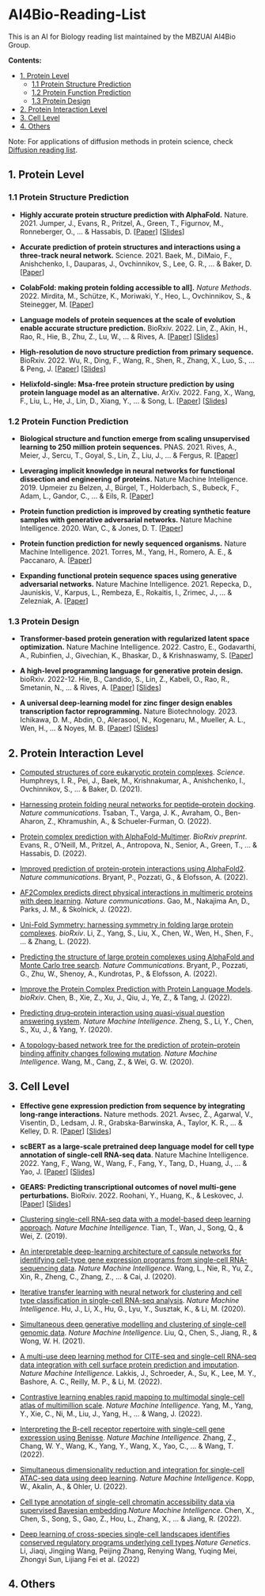 # AI4Bio-Reading-List

This is an AI for Biology reading list maintained by the MBZUAI AI4Bio Group.

**Contents:**
- [1. Protein Level](#1-protein-level)
  * [1.1 Protein Structure Prediction](#11-protein-structure-prediction)
  * [1.2 Protein Function Prediction](#12-protein-function-prediction)
  * [1.3 Protein Design](#13-protein-design)
- [2. Protein Interaction Level](#2-protein-interaction-level)
- [3. Cell Level](#3-cell-level)
- [4. Others](#4-others)

Note: For applications of diffusion methods in protein science, check [Diffusion reading list](https://github.com/MBZUAI/AI4Bio-Reading-List/blob/main/Diffusion%20reading%20list.md).


## 1. Protein Level


### 1.1 Protein Structure Prediction

* **Highly accurate protein structure prediction with AlphaFold.** Nature. 2021. Jumper, J., Evans, R., Pritzel, A., Green, T., Figurnov, M., Ronneberger, O., ... & Hassabis, D. [[Paper](https://www.nature.com/articles/s41586-021-03819-2)] 
[[Slides](https://github.com/MBZUAI/AI4Bio-Reading-List/blob/main/Presentation%20slides/20221117%20Pre%20-%20Highly%20accurate%20protein%20structure%20prediction%20with%20AlphaFold.pdf)]

* **Accurate prediction of protein structures and interactions using a three-track neural network.** Science. 2021. Baek, M., DiMaio, F., Anishchenko, I., Dauparas, J., Ovchinnikov, S., Lee, G. R., ... & Baker, D. [[Paper](https://www.science.org/doi/abs/10.1126/science.abj8754)]

* **ColabFold: making protein folding accessible to all].** *Nature Methods*. 2022. Mirdita, M., Schütze, K., Moriwaki, Y., Heo, L., Ovchinnikov, S., & Steinegger, M. [[Paper](https://www.nature.com/articles/s41592-022-01488-1)]

* **Language models of protein sequences at the scale of evolution enable accurate structure prediction.** BioRxiv. 2022. Lin, Z., Akin, H., Rao, R., Hie, B., Zhu, Z., Lu, W., ... & Rives, A. [[Paper](https://www.biorxiv.org/content/10.1101/2022.07.20.500902v1.full.pdf)] [[Slides](https://github.com/MBZUAI/AI4Bio-Reading-List/blob/main/Presentation%20slides/20221201%20Pre%20-%20Language%20models%20of%20protein%20sequences%20at%20the%20scale%20of%20evolution%20enable%20accurate%20structure%20prediction.pdf)]

* **High-resolution de novo structure prediction from primary sequence.** BioRxiv. 2022. Wu, R., Ding, F., Wang, R., Shen, R., Zhang, X., Luo, S., ... & Peng, J. [[Paper](https://www.biorxiv.org/content/10.1101/2022.07.21.500999v1.full.pdf)] [[Slides](https://github.com/MBZUAI/AI4Bio-Reading-List/blob/main/Presentation%20slides/20221208%20Pre%20-%20HelixFold_OmegaFold_ESMFold.pdf)]

* **Helixfold-single: Msa-free protein structure prediction by using protein language model as an alternative.** ArXiv. 2022. Fang, X., Wang, F., Liu, L., He, J., Lin, D., Xiang, Y., ... & Song, L. [[Paper](https://arxiv.org/pdf/2207.13921.pdf)] [[Slides](https://github.com/MBZUAI/AI4Bio-Reading-List/blob/main/Presentation%20slides/20221208%20Pre%20-%20HelixFold_OmegaFold_ESMFold.pdf)]

[//]: <* [AmoebaContact and GDFold: a new pipeline for rapid prediction of protein structures](https://arxiv.org/pdf/1905.11640.pdf). *arXiv preprint arXiv:1905.11640*. Mao, W., Ding, W., & Gong, H. (2019).>

[//]: <* [Improved fragment sampling for ab initio protein structure prediction using deep neural networks](https://www.nature.com/articles/s42256-019-0075-7). *Nature Machine Intelligence*. Wang, T., Qiao, Y., Ding, W., Mao, W., Zhou, Y., & Gong, H. (2019).>

[//]: <* [Improved protein structure prediction by deep learning irrespective of co-evolution information](https://www.nature.com/articles/s42256-021-00348-5). *Nature Machine Intelligence*. Xu, J., Mcpartlon, M., & Li, J. (2021).>



### 1.2 Protein Function Prediction

* **Biological structure and function emerge from scaling unsupervised learning to 250 million protein sequences.** PNAS. 2021. Rives, A., Meier, J., Sercu, T., Goyal, S., Lin, Z., Liu, J., ... & Fergus, R. [[Paper](https://www.pnas.org/doi/epdf/10.1073/pnas.2016239118)]

* **Leveraging implicit knowledge in neural networks for functional dissection and engineering of proteins.** Nature Machine Intelligence. 2019. Upmeier zu Belzen, J., Bürgel, T., Holderbach, S., Bubeck, F., Adam, L., Gandor, C., ... & Eils, R. [[Paper](https://www.nature.com/articles/s42256-019-0049-9)]

* **Protein function prediction is improved by creating synthetic feature samples with generative adversarial networks.** Nature Machine Intelligence. 2020. Wan, C., & Jones, D. T. [[Paper](https://www.nature.com/articles/s42256-020-0222-1)]

* **Protein function prediction for newly sequenced organisms.** Nature Machine Intelligence. 2021. Torres, M., Yang, H., Romero, A. E., & Paccanaro, A.   [[Paper](https://www.nature.com/articles/s42256-021-00419-7)]

* **Expanding functional protein sequence spaces using generative adversarial networks.** Nature Machine Intelligence. 2021. Repecka, D., Jauniskis, V., Karpus, L., Rembeza, E., Rokaitis, I., Zrimec, J., ... & Zelezniak, A. [[Paper](https://www.nature.com/articles/s42256-021-00310-5)]



### 1.3 Protein Design

* **Transformer-based protein generation with regularized latent space optimization.** Nature Machine Intelligence. 2022. Castro, E., Godavarthi, A., Rubinfien, J., Givechian, K., Bhaskar, D., & Krishnaswamy, S. [[Paper](https://www.nature.com/articles/s42256-022-00532-1)]

* **A high-level programming language for generative protein design.** bioRxiv. 2022-12. Hie, B., Candido, S., Lin, Z., Kabeli, O., Rao, R., Smetanin, N., ... & Rives, A. [[Paper](https://www.biorxiv.org/content/10.1101/2022.12.21.521526v1.abstract)] [[Slides](https://github.com/MBZUAI/AI4Bio-Reading-List/blob/main/Presentation%20slides/20230112%20Pre%20-%20A%20high-level%20programming%20language%20for%20generative%20protein%20design.pdf)]

* **A universal deep-learning model for zinc finger design enables transcription factor reprogramming.** Nature Biotechnology. 2023. Ichikawa, D. M., Abdin, O., Alerasool, N., Kogenaru, M., Mueller, A. L., Wen, H., ... & Noyes, M. B. [[Paper](https://www.nature.com/articles/s41587-022-01624-4)] [[Slides](https://github.com/MBZUAI/AI4Bio-Reading-List/blob/main/Presentation%20slides/20230316%20Pre%20-%20A%20universal%20deep-learning%20model%20for%20zinc%20finger%20design%20enables%20transcription%20factor%20reprogramming.pdf)]





## 2. Protein Interaction Level


* [Computed structures of core eukaryotic protein complexes](https://www.science.org/doi/full/10.1126/science.abm4805). *Science*. Humphreys, I. R., Pei, J., Baek, M., Krishnakumar, A., Anishchenko, I., Ovchinnikov, S., ... & Baker, D. (2021).

* [Harnessing protein folding neural networks for peptide–protein docking](https://www.nature.com/articles/s41467-021-27838-9). *Nature communications*. Tsaban, T., Varga, J. K., Avraham, O., Ben-Aharon, Z., Khramushin, A., & Schueler-Furman, O. (2022).

* [Protein complex prediction with AlphaFold-Multimer](https://www.biorxiv.org/content/10.1101/2021.10.04.463034v2.full.pdf). *BioRxiv preprint*. Evans, R., O’Neill, M., Pritzel, A., Antropova, N., Senior, A., Green, T., ... & Hassabis, D. (2022). 

* [Improved prediction of protein-protein interactions using AlphaFold2](https://www.nature.com/articles/s41467-022-28865-w). *Nature communications*. Bryant, P., Pozzati, G., & Elofsson, A. (2022). 

* [AF2Complex predicts direct physical interactions in multimeric proteins with deep learning](https://www.nature.com/articles/s41467-022-29394-2). *Nature communications*. Gao, M., Nakajima An, D., Parks, J. M., & Skolnick, J. (2022).

* [Uni-Fold Symmetry: harnessing symmetry in folding large protein complexes](https://www.biorxiv.org/content/10.1101/2022.08.30.505833v1.abstract). *bioRxiv*. Li, Z., Yang, S., Liu, X., Chen, W., Wen, H., Shen, F., ... & Zhang, L. (2022).

* [Predicting the structure of large protein complexes using AlphaFold and Monte Carlo tree search](https://www.nature.com/articles/s41467-022-33729-4). *Nature Communications*. Bryant, P., Pozzati, G., Zhu, W., Shenoy, A., Kundrotas, P., & Elofsson, A. (2022).

* [Improve the Protein Complex Prediction with Protein Language Models](https://www.biorxiv.org/content/10.1101/2022.09.15.508065v2.abstract). *bioRxiv*. Chen, B., Xie, Z., Xu, J., Qiu, J., Ye, Z., & Tang, J. (2022). 

* [Predicting drug–protein interaction using quasi-visual question answering system](https://www.nature.com/articles/s42256-020-0152-y). *Nature Machine Intelligence*. Zheng, S., Li, Y., Chen, S., Xu, J., & Yang, Y. (2020).

* [A topology-based network tree for the prediction of protein–protein binding affinity changes following mutation](https://www.nature.com/articles/s42256-020-0149-6). *Nature Machine Intelligence*. Wang, M., Cang, Z., & Wei, G. W. (2020).




## 3. Cell Level

* **Effective gene expression prediction from sequence by integrating long-range interactions.** Nature methods. 2021. Avsec, Ž., Agarwal, V., Visentin, D., Ledsam, J. R., Grabska-Barwinska, A., Taylor, K. R., ... & Kelley, D. R. [[Paper](https://www.nature.com/articles/s41592-021-01252-x)] [[Slides](https://github.com/MBZUAI/AI4Bio-Reading-List/blob/main/Presentation%20slides/20230126%20Pre%20-%20Effective%20gene%20expression%20prediction%20from%20sequence%20by%20integrating%20long-range%20interactions.pdf)]

* **scBERT as a large-scale pretrained deep language model for cell type annotation of single-cell RNA-seq data**. Nature Machine Intelligence. 2022. Yang, F., Wang, W., Wang, F., Fang, Y., Tang, D., Huang, J., ... & Yao, J. [[Paper](https://www.nature.com/articles/s42256-022-00534-z#Sec2)] [[Slides](https://github.com/MBZUAI/AI4Bio-Reading-List/blob/main/Presentation%20slides/20221215%20Pre%20-%20scBERT%20as%20a%20large-scale%20pretrained%20deep%20language%20model%20for%20cell%20type%20annotation%20of%20single-cell%20RNA-seq%20data.pdf)]

* **GEARS: Predicting transcriptional outcomes of novel multi-gene perturbations.** BioRxiv. 2022. Roohani, Y., Huang, K., & Leskovec, J. [[Paper](https://www.biorxiv.org/content/10.1101/2022.07.12.499735v2)] [[Slides](https://github.com/MBZUAI/AI4Bio-Reading-List/blob/main/Presentation%20slides/20221215%20Pre%20-%20scBERT%20as%20a%20large-scale%20pretrained%20deep%20language%20model%20for%20cell%20type%20annotation%20of%20single-cell%20RNA-seq%20data.pdf)]


* [Clustering single-cell RNA-seq data with a model-based deep learning approach](https://www.nature.com/articles/s42256-019-0037-0). *Nature Machine Intelligence*. Tian, T., Wan, J., Song, Q., & Wei, Z. (2019).

* [An interpretable deep-learning architecture of capsule networks for identifying cell-type gene expression programs from single-cell RNA-sequencing data](https://www.nature.com/articles/s42256-020-00244-4). *Nature Machine Intelligence*. Wang, L., Nie, R., Yu, Z., Xin, R., Zheng, C., Zhang, Z., ... & Cai, J. (2020). 

* [Iterative transfer learning with neural network for clustering and cell type classification in single-cell RNA-seq analysis](https://www.nature.com/articles/s42256-020-00233-7). *Nature Machine Intelligence*. Hu, J., Li, X., Hu, G., Lyu, Y., Susztak, K., & Li, M. (2020). 

* [Simultaneous deep generative modelling and clustering of single-cell genomic data](https://www.nature.com/articles/s42256-021-00333-y). *Nature Machine Intelligence*. Liu, Q., Chen, S., Jiang, R., & Wong, W. H. (2021). 

* [A multi-use deep learning method for CITE-seq and single-cell RNA-seq data integration with cell surface protein prediction and imputation](https://www.nature.com/articles/s42256-022-00545-w). *Nature Machine Intelligence*. Lakkis, J., Schroeder, A., Su, K., Lee, M. Y., Bashore, A. C., Reilly, M. P., & Li, M. (2022).

* [Contrastive learning enables rapid mapping to multimodal single-cell atlas of multimillion scale](https://www.nature.com/articles/s42256-022-00518-z). *Nature Machine Intelligence*. Yang, M., Yang, Y., Xie, C., Ni, M., Liu, J., Yang, H., ... & Wang, J. (2022).

* [Interpreting the B-cell receptor repertoire with single-cell gene expression using Benisse](https://www.nature.com/articles/s42256-022-00492-6). *Nature Machine Intelligence*. Zhang, Z., Chang, W. Y., Wang, K., Yang, Y., Wang, X., Yao, C., ... & Wang, T. (2022). 

* [Simultaneous dimensionality reduction and integration for single-cell ATAC-seq data using deep learning](https://www.nature.com/articles/s42256-022-00443-1). *Nature Machine Intelligence*. Kopp, W., Akalin, A., & Ohler, U. (2022).

* [Cell type annotation of single-cell chromatin accessibility data via supervised Bayesian embedding](https://www.nature.com/articles/s42256-021-00432-w).*Nature Machine Intelligence*. Chen, X., Chen, S., Song, S., Gao, Z., Hou, L., Zhang, X., ... & Jiang, R. (2022). 

* [Deep learning of cross-species single-cell landscapes identifies conserved regulatory programs underlying cell types](https://www.nature.com/articles/s41588-022-01197-7).*Nature Genetics*. Li, Jiaqi, Jingjing Wang, Peijing Zhang, Renying Wang, Yuqing Mei, Zhongyi Sun, Lijiang Fei et al. (2022)

## 4. Others

<!--

* [Predicting disease-associated mutation of metal-binding sites in proteins using a deep learning approach](https://www.nature.com/articles/s42256-019-0119-z). *Nature Machine Intelligence*. Koohi-Moghadam, M., Wang, H., Wang, Y., Yang, X., Li, H., Wang, J., & Sun, H. (2019). 

* [Evaluation of deep learning in non-coding RNA classification](https://www.nature.com/articles/s42256-019-0051-2). *Nature Machine Intelligence*. Amin, N., McGrath, A., & Chen, Y. P. P. (2019).

* [Feedback GAN for DNA optimizes protein functions](https://www.nature.com/articles/s42256-019-0017-4). *Nature Machine Intelligence*. Gupta, A., & Zou, J. (2019). 

* [Gene set inference from single-cell sequencing data using a hybrid of matrix factorization and variational autoencoders](https://www.nature.com/articles/s42256-020-00269-9). *Nature Machine Intelligence*. Lukassen, S., Ten, F. W., Adam, L., Eils, R., & Conrad, C. (2020). 

* [Elucidation of DNA methylation on N6-adenine with deep learning](https://www.nature.com/articles/s42256-020-0211-4). *Nature Machine Intelligence*. Tan, F., Tian, T., Hou, X., Yu, X., Gu, L., Mafra, F., ... & Hakonarson, H. (2020).

* [Deep learning decodes the principles of differential gene expression](https://www.nature.com/articles/s42256-020-0201-6). *Nature Machine Intelligence*.Tasaki, S., Gaiteri, C., Mostafavi, S., & Wang, Y. (2020). 

* [Gaussian embedding for large-scale gene set analysis](https://www.nature.com/articles/s42256-020-0193-2). *Nature Machine Intelligence*. Wang, S., Flynn, E. R., & Altman, R. B. (2020).

* [Deep learning incorporating biologically inspired neural dynamics and in-memory computing](https://www.nature.com/articles/s42256-020-0187-0) *Nature Machine Intelligence*. Woźniak, S., Pantazi, A., Bohnstingl, T., & Eleftheriou, E. (2020). 

* [A novel machine learning framework for automated biomedical relation extraction from large-scale literature repositories](https://www.nature.com/articles/s42256-020-0189-y). *Nature Machine Intelligence*. Hong, L., Lin, J., Li, S., Wan, F., Yang, H., Jiang, T., ... & Zeng, J. (2020). 

* [A deep learning method for recovering missing signals in transcriptome-wide RNA structure profiles from probing experiments](https://www.nature.com/articles/s42256-021-00412-0). *Nature Machine Intelligence*. Gong, J., Xu, K., Ma, Z., Lu, Z. J., & Zhang, Q. C. (2021). 

* [Integration of multiomics data with graph convolutional networks to identify new cancer genes and their associated molecular mechanisms](https://www.nature.com/articles/s42256-021-00325-y). *Nature Machine Intelligence*. Schulte-Sasse, R., Budach, S., Hnisz, D., & Marsico, A. (2021).

* [An automated framework for efficiently designing deep convolutional neural networks in genomics](https://www.nature.com/articles/s42256-021-00316-z). *Nature Machine Intelligence*. Zhang, Z., Park, C. Y., Theesfeld, C. L., & Troyanskaya, O. G. (2021). 

* [Improving representations of genomic sequence motifs in convolutional networks with exponential activations](https://www.nature.com/articles/s42256-020-00291-x). *Nature Machine Intelligence*. Repecka, D., Jauniskis, V., Karpus, L., Rembeza, E., Rokaitis, I., Zrimec, J., ... & Zelezniak, A. (2021). 

* [Deep neural networks identify sequence context features predictive of transcription factor binding](https://www.nature.com/articles/s42256-020-00282-y). *Nature Machine Intelligence*. Zheng, A., Lamkin, M., Zhao, H., Wu, C., Su, H., & Gymrek, M. (2021).

* [Deep neural networks with controlled variable selection for the identification of putative causal genetic variants](https://www.nature.com/articles/s42256-022-00525-0). *Nature Machine Intelligence*. Kassani, P. H., Lu, F., Le Guen, Y., Belloy, M. E., & He, Z. (2022). 

* [Molecular convolutional neural networks with DNA regulatory circuits](https://www.nature.com/articles/s42256-022-00502-7). *Nature Machine Intelligence*. Xiong, X., Zhu, T., Zhu, Y., Cao, M., Xiao, J., Li, L., ... & Pei, H. (2022). 

* [Interpreting neural networks for biological sequences by learning stochastic masks](https://www.nature.com/articles/s42256-021-00428-6).*Nature Machine Intelligence*. Linder, J., La Fleur, A., Chen, Z., Ljubetič, A., Baker, D., Kannan, S., & Seelig, G. (2022).

* [Hierarchical deep reinforcement learning reveals a modular mechanism of cell movement](https://www.nature.com/articles/s42256-021-00431-x). *Nature Machine Intelligence*. Wang, Z., Xu, Y., Wang, D., Yang, J., & Bao, Z. (2022). 

-->

